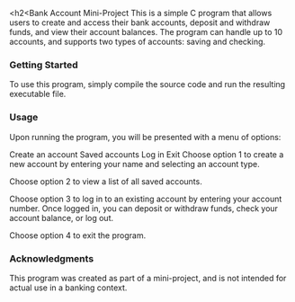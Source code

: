 <h2<Bank Account Mini-Project</h2>
This is a simple C program that allows users to create and access their bank accounts, deposit and withdraw funds, and view their account balances. The program can handle up to 10 accounts, and supports two types of accounts: saving and checking.

<h3>Getting Started</h3>
To use this program, simply compile the source code and run the resulting executable file.

<h3>Usage</h3>
Upon running the program, you will be presented with a menu of options:

Create an account
Saved accounts
Log in
Exit
Choose option 1 to create a new account by entering your name and selecting an account type.

Choose option 2 to view a list of all saved accounts.

Choose option 3 to log in to an existing account by entering your account number. Once logged in, you can deposit or withdraw funds, check your account balance, or log out.

Choose option 4 to exit the program.

<h3>Acknowledgments</h3>
This program was created as part of a mini-project, and is not intended for actual use in a banking context.
